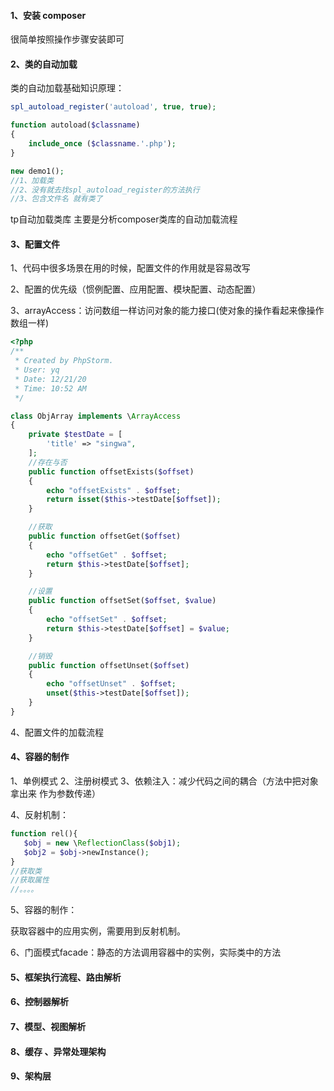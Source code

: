 #### 1、安装 composer

很简单按照操作步骤安装即可

#### 2、类的自动加载

类的自动加载基础知识原理：

```php
spl_autoload_register('autoload', true, true);

function autoload($classname)
{
    include_once ($classname.'.php');
}

new demo1();
//1、加载类
//2、没有就去找spl_autoload_register的方法执行
//3、包含文件名 就有类了
```

tp自动加载类库 主要是分析composer类库的自动加载流程

#### 3、配置文件

1、代码中很多场景在用的时候，配置文件的作用就是容易改写

2、配置的优先级（惯例配置、应用配置、模块配置、动态配置）

3、arrayAccess：访问数组一样访问对象的能力接口(使对象的操作看起来像操作数组一样)

```php
<?php
/**
 * Created by PhpStorm.
 * User: yq
 * Date: 12/21/20
 * Time: 10:52 AM
 */

class ObjArray implements \ArrayAccess
{
    private $testDate = [
        'title' => "singwa",
    ];
    //存在与否
    public function offsetExists($offset)
    {
        echo "offsetExists" . $offset;
        return isset($this->testDate[$offset]);
    }

    //获取
    public function offsetGet($offset)
    {
        echo "offsetGet" . $offset;
        return $this->testDate[$offset];
    }

    //设置
    public function offsetSet($offset, $value)
    {
        echo "offsetSet" . $offset;
        return $this->testDate[$offset] = $value;
    }

    //销毁
    public function offsetUnset($offset)
    {
        echo "offsetUnset" . $offset;
        unset($this->testDate[$offset]);
    }
}
```

4、配置文件的加载流程

#### 4、容器的制作

1、单例模式
2、注册树模式
3、依赖注入：减少代码之间的耦合（方法中把对象拿出来 作为参数传递）

4、反射机制：

```php
function rel(){
   $obj = new \ReflectionClass($obj1);
   $obj2 = $obj->newInstance();
}
//获取类
//获取属性
//。。。。
```

5、容器的制作：

获取容器中的应用实例，需要用到反射机制。

6、门面模式facade：静态的方法调用容器中的实例，实际类中的方法

#### 5、框架执行流程、路由解析

#### 6、控制器解析

#### 7、模型、视图解析

#### 8、缓存 、异常处理架构

#### 9、架构层








